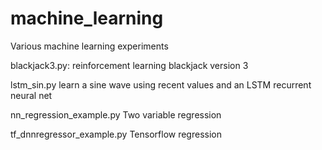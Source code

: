 # machine_learning
Various machine learning experiments

blackjack3.py: reinforcement learning blackjack version 3

lstm_sin.py	learn a sine wave using recent values and an LSTM recurrent neural net

nn_regression_example.py	Two variable regression

tf_dnnregressor_example.py  Tensorflow regression
